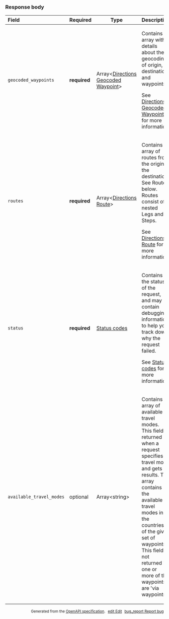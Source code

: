 <!--- This is a generated file, do not edit! -->
<!--- [START maps_http_schema_directionsresponse] -->
<h3 class="schema-object" id="DirectionsResponse">Response body</h3>

| Field                    | Required     | Type                                                                                                    | Description                                                                                                                                                                                                                                                                                                                                                         |
| :----------------------- | ------------ | ------------------------------------------------------------------------------------------------------- | ------------------------------------------------------------------------------------------------------------------------------------------------------------------------------------------------------------------------------------------------------------------------------------------------------------------------------------------------------------------- |
| `geocoded_waypoints`     | **required** | Array&lt;[Directions Geocoded Waypoint](#DirectionsGeocodedWaypoint "Directions Geocoded Waypoint")&gt; | <div class="ref-property-description"><p>Contains an array with details about the geocoding of origin, destination and waypoints.</p><p>See <a href="#DirectionsGeocodedWaypoint">Directions Geocoded Waypoint</a> for more information.</div>                                                                                                                      |
| `routes`                 | **required** | Array&lt;[Directions Route](#DirectionsRoute "Directions Route")&gt;                                    | <div class="ref-property-description"><p>Contains an array of routes from the origin to the destination. See Routes below. Routes consist of nested Legs and Steps.</p><p>See <a href="#DirectionsRoute">Directions Route</a> for more information.</div>                                                                                                           |
| `status`                 | **required** | [Status codes](#DirectionsStatus "Status codes")                                                        | <div class="ref-property-description"><p>Contains the status of the request, and may contain debugging information to help you track down why the request failed.</p><p>See <a href="#DirectionsStatus">Status codes</a> for more information.</div>                                                                                                                |
| `available_travel_modes` | optional     | Array&lt;string&gt;                                                                                     | <div class="nonref-property-description"><p>Contains an array of available travel modes. This field is returned when a request specifies a travel mode and gets no results. The array contains the available travel modes in the countries of the given set of waypoints. This field is not returned if one or more of the waypoints are 'via waypoints'.</p></div> |

<p style="text-align: right; font-size: smaller;">Generated from the <a class="gc-analytics-event" data-category="GMP" data-label="openapi-github" href="https://github.com/googlemaps/openapi-specification" title="Google Maps Platform OpenAPI Specification" class="external">OpenAPI specification</a>.
<a class="gc-analytics-event" data-category="GMP" data-label="openapi-github" style="margin-left: 5px;" href="https://github.com/googlemaps/openapi-specification/blob/main/specification/schemas/DirectionsResponse.yml" title="Edit on GitHub"><span class="material-icons">edit</span> Edit</a>
<a class="gc-analytics-event" data-category="GMP" data-label="openapi-github" style="margin-left: 5px;" href="https://github.com/googlemaps/openapi-specification/issues/new?assignees=&labels=type%3A+bug%2C+triage+me&template=bug_report.md&title=[schemas] Bug - DirectionsResponse" title="File bug for schemas on GitHub"><span class="material-icons">bug_report</span> Report bug</a>
</p>

<!--- [END maps_http_schema_directionsresponse] -->
